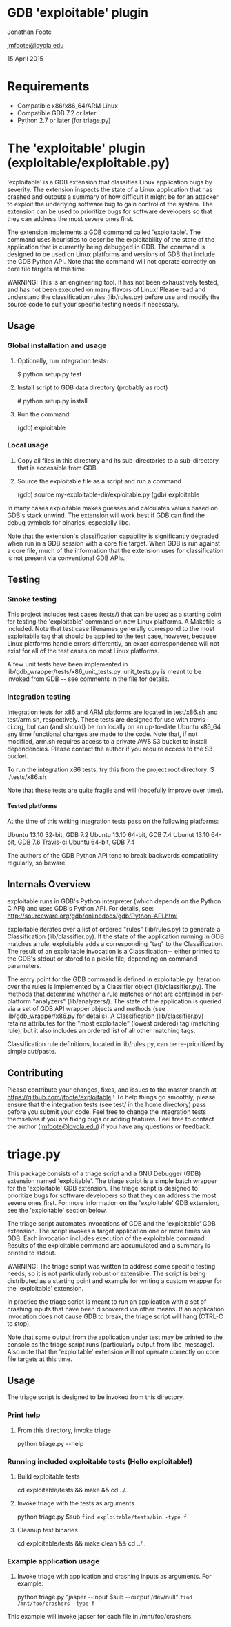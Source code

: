 GDB 'exploitable' plugin
====

Jonathan Foote

jmfoote@loyola.edu

15 April 2015

Requirements 
====

- Compatible x86/x86_64/ARM Linux
- Compatible GDB 7.2 or later
- Python 2.7 or later (for triage.py)

      
The 'exploitable' plugin (exploitable/exploitable.py)
====

'exploitable' is a GDB extension that classifies Linux application bugs by severity. The extension inspects the state of a Linux application that has crashed and outputs a summary of how difficult it might be for an attacker to exploit the underlying software bug to gain control of the system. The extension can be used to prioritize bugs for software developers so that they can address the most severe ones first. 

The extension implements a GDB command called 'exploitable'. The command uses heuristics to describe the exploitability of the state of the application that is currently being debugged in GDB. The command is designed to be used on Linux platforms and versions of GDB that include the GDB Python API. Note that the command will not operate correctly on core file targets at this time.

WARNING: This is an engineering tool. It has not been exhaustively tested, and has not been executed on many flavors of Linux! Please read and understand the classification rules (lib/rules.py) before use and modify the source code to suit your specific testing needs if necessary.

Usage
----

### Global installation and usage
1. Optionally, run integration tests:

    $ python setup.py test

2. Install script to GDB data directory (probably as root)

    \# python setup.py install

3. Run the command

    (gdb) exploitable

### Local usage
1. Copy all files in this directory and its sub-directories to a sub-directory that is accessible from GDB

2. Source the exploitable file as a script and run a command

    (gdb) source my-exploitable-dir/exploitable.py
    (gdb) exploitable
       
In many cases exploitable makes guesses and calculates values based on GDB's stack unwind. The extension will work best if GDB can find the debug symbols for binaries, especially libc. 

Note that the extension's classification capability is significantly degraded when run in a GDB session with a core file target. When GDB is run against a core file, much of the information that the extension uses for classification is not present via conventional GDB APIs.

Testing 
----

### Smoke testing

This project includes test cases (tests/) that can be used as a starting point for testing the 'exploitable' command on new Linux platforms. A Makefile is included. Note that test case filenames generally correspond to the most exploitabile tag that should be applied to the test case, however, because Linux platforms handle errors differently, an exact correspondence will not exist for all of the test cases on most Linux platforms. 

A few unit tests have been implemented in lib/gdb_wrapper/tests/x86\_unit\_tests.py. unit\_tests.py is  meant to be invoked from GDB -- see comments in the file for details.

### Integration testing

Integration tests for x86 and ARM platforms are located in test/x86.sh and test/arm.sh, respectively. These tests are designed for use with travis-ci.org, but can (and should) be run locally on an up-to-date Ubuntu x86_64 any time functional changes are made to the code. Note that, if not modified, arm.sh requires access to a private AWS S3 bucket to install dependencies. Please contact the author if you require access to the S3 bucket.

To run the integration x86 tests, try this from the project root directory:
    $ ./tests/x86.sh

Note that these tests are quite fragile and will (hopefully improve over time).

#### Tested platforms

At the time of this writing integration tests pass on the following platforms:

Ubuntu 13.10 32-bit, GDB 7.2
Ubuntu 13.10 64-bit, GDB 7.4
Ubunut 13.10 64-bit, GDB 7.6
Travis-ci Ubuntu 64-bit, GDB 7.4

The authors of the GDB Python API tend to break backwards compatibility regularly, so beware.

Internals Overview 
----

exploitable runs in GDB's Python interpreter (which depends on the Python C API) and uses GDB's Python API. For details, see:
http://sourceware.org/gdb/onlinedocs/gdb/Python-API.html

exploitable iterates over a list of ordered "rules" (lib/rules.py) to generate a Classification (lib/classifier.py). If the state of the application running in GDB matches a rule, exploitable adds a corresponding "tag" to the Classification. The result of an exploitable invocation is a Classification-- either printed to the GDB's stdout or stored to a pickle file, depending on command parameters. 

The entry point for the GDB command is defined in exploitable.py. Iteration over the rules is implemented by a Classifier object (lib/classifier.py). The methods that determine whether a rule matches or not are contained in per-platform "analyzers" (lib/analyzers/). The state of the application is queried via a set of GDB API wrapper objects and methods (see lib/gdb_wrapper/x86.py for details). A Classification (lib/classifier.py) retains attributes for the "most exploitable" (lowest ordered) tag (matching rule), but it also includes an ordered list of all other matching tags.

Classification rule definitions, located in lib/rules.py, can be re-prioritized by simple cut/paste.

Contributing
----

Please contribute your changes, fixes, and issues to the master branch at https://github.com/jfoote/exploitable ! To help things go smoothly, please ensure that the integration tests (see test/ in the home directory) pass before you submit your code. Feel free to change the integration tests themselves if you are fixing bugs or adding features. Feel free to contact the author (jmfoote@loyola.edu) if you have any questions or feedback.

triage.py
====

This package consists of a triage script and a GNU Debugger (GDB) extension named 'exploitable'. The triage script is a simple batch wrapper for the 'exploitable' GDB extension. The triage script is designed to prioritize bugs for software developers so that they can address the most severe ones first. For more information on the 'exploitable' GDB extension, see the 'exploitable' section below.

The triage script automates invocations of GDB and the 'exploitable' GDB extension. The script invokes a target application one or more times via GDB. Each invocation includes execution of the exploitable command. Results of the exploitable command are accumulated and a summary is printed to stdout.  

WARNING: The triage script was written to address some specific testing needs, so it is not particularly robust or extensible. The script is being distributed as a starting point and example for writing a custom wrapper for the 'exploitable' extension.

In practice the triage script is meant to run an application with a set of crashing inputs that have been discovered via other means. If an application invocation does not cause GDB to break, the triage script will hang (CTRL-C to stop). 

Note that some output from the application under test may be printed to the console as the triage script runs (particularly output from libc_message). Also note that the 'exploitable' extension will not operate correctly on core file targets at this time.

Usage 
----

The triage script is designed to be invoked from this directory.

### Print help

1. From this directory, invoke triage

    python triage.py --help

### Running included exploitable tests (Hello exploitable!)

1. Build exploitable tests

    cd exploitable/tests && make && cd ../..

2. Invoke triage with the tests as arguments

    python triage.py \$sub `find exploitable/tests/bin -type f`

3. Cleanup test binaries

    cd exploitable/tests && make clean && cd ../..

### Example application usage

1. Invoke triage with application and crashing inputs as arguments. For example:

    python triage.py "jasper --input \$sub --output /dev/null" `find /mnt/foo/crashers -type f`

This example will invoke japser for each file in /mnt/foo/crashers. 

